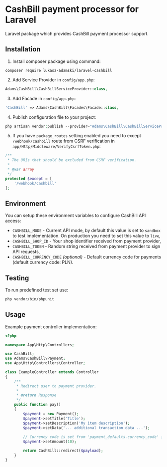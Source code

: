 # CashBill payment processor for Laravel
Laravel package which provides CashBill payment processor support.

## Installation
1. Install composer package using command:
```
composer require lukasz-adamski/laravel-cashbill
```

2. Add Service Provider in `config/app.php`:
```php
Adams\CashBill\CashBillServiceProvider::class,
```

3. Add Facade in `config/app.php`:
```php
'CashBill' => Adams\CashBill\Facades\Facade::class,
```

4. Publish configuration file to your project:
```php
php artisan vendor:publish --provider="Adams\CashBill\CashBillServiceProvider"
```

5. If you have `package_routes` setting enabled you need to except `/webhook/cashbill` route from CSRF verification in `app/Http/Middleware/VerifyCsrfToken.php`:
```php
/**
 * The URIs that should be excluded from CSRF verification.
 *
 * @var array
 */
protected $except = [
    '/webhook/cashbill'
];
```

## Environment
You can setup these environment variables to configure CashBill API access:
- `CASHBILL_MODE` - Current API mode, by default this value is set to `sandbox` to test implementation. On production you need to set this value to `live`,
- `CASHBILL_SHOP_ID` - Your shop identifier received from payment provider,
- `CASHBILL_TOKEN` - Random string received from payment provider to sign API requests,
- `CASHBILL_CURRENCY_CODE` _(optional)_ - Default currency code for payments (default currency code: PLN).

## Testing
To run predefined test set use:
```bash
php vendor/bin/phpunit
```

## Usage
Example payment controller implementation:
```php
<?php

namespace App\Http\Controllers;

use CashBill;
use Adams\CashBill\Payment;
use App\Http\Controllers\Controller;

class ExampleController extends Controller
{
    /**
     * Redirect user to payment provider.
     *
     * @return Response
     */
    public function pay()
    {
        $payment = new Payment();
        $payment->setTitle('Title');
        $payment->setDescription('My item description');
        $payment->setData('... additional transaction data ...');
        
        // Currency code is set from 'payment_defaults.currency_code' in config file.
        $payment->setAmount(10); 

        return CashBill::redirect($payload);
    }
}
```

